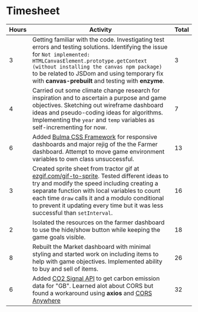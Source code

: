 # Timesheet

|Hours   |Activity                                                                            |Total|
|--------|--------------------------------------------------------------------------------------|-----|
|    3   |Getting familiar with the code. Investigating test errors and testing solutions. Identifying the issue for `Not implemented: HTMLCanvasElement.prototype.getContext (without installing the canvas npm package)` to be related to JSDom and using temporary fix with **canvas-prebuilt** and testing with **enzyme**.|  3 |
|  4     | Carried out some climate change research for inspiration and to ascertain a purpose and game objectives. Sketching out wireframe dashboard ideas and pseudo-coding ideas for algorithms. Implementing the `year` and `temp` variables as self-incrementing for now.|  7|
|    6   |Added [Bulma CSS Framework](https://bulma.io/) for responsive dashboards and major rejig of the the Farmer dashboard. Attempt to move game environment variables to own class unsuccessful.|  13|
|    3   |Created sprite sheet from tractor gif at [ezgif.com/gif-to-sprite](https://ezgif.com/gif-to-sprite). Tested different ideas to try and modify the speed including creating a separate function with local variables to count each time `draw` calls it and a modulo conditional to prevent it updating every time but it was less successful than `setInterval`.|  16|
|    2   |Isolated the resources on the farmer dashboard to use the hide/show button while keeping the game goals visible.|  18|
|    8   |Rebuilt the Market dashboard with minimal styling and started work on including items to help with game objectives. Implemented ability to buy and sell of items.|  26|
|    6   |Added [CO2 Signal API](https://docs.co2signal.com/) to get carbon emission data for "GB". Learned alot about CORS but found a workaround using **axios** and [CORS Anywhere](https://cors-anywhere.herokuapp.com) |  32|